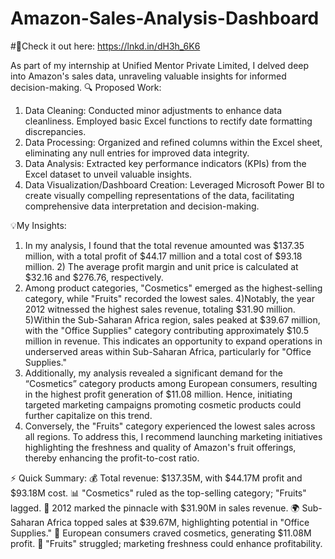 # Amazon-Sales-Analysis-Dashboard
#🔹Check it out here: https://lnkd.in/dH3h_6K6

As part of my internship at Unified Mentor Private Limited, I delved deep into Amazon's sales data, unraveling valuable insights for informed decision-making.
🔍 Proposed Work:
1) Data Cleaning: Conducted minor adjustments to enhance data cleanliness. Employed basic Excel functions to rectify date formatting discrepancies.
2) Data Processing: Organized and refined columns within the Excel sheet, eliminating any null entries for improved data integrity.
3) Data Analysis: Extracted key performance indicators (KPIs) from the Excel dataset to unveil valuable insights.
4) Data Visualization/Dashboard Creation: Leveraged Microsoft Power BI to create visually compelling representations of the data, facilitating comprehensive data interpretation and decision-making.

💡My Insights:
1) In my analysis, I found that the total revenue amounted was $137.35 million, with a total profit of $44.17 million and a total cost of $93.18 million. 2) The average profit margin and unit price is calculated at $32.16 and $276.76, respectively.
3) Among product categories, "Cosmetics" emerged as the highest-selling category, while "Fruits" recorded the lowest sales.
4)Notably, the year 2012 witnessed the highest sales revenue, totaling $31.90 million. 
5)Within the Sub-Saharan Africa region, sales peaked at $39.67 million, with the "Office Supplies" category contributing approximately $10.5 million in revenue. This indicates an opportunity to expand operations in underserved areas within Sub-Saharan Africa, particularly for "Office Supplies."
6) Additionally, my analysis revealed a significant demand for the “Cosmetics” category products among European consumers, resulting in the highest profit generation of $11.08 million. Hence, initiating targeted marketing campaigns promoting cosmetic products could further capitalize on this trend.
7) Conversely, the "Fruits" category experienced the lowest sales across all regions. To address this, I recommend launching marketing initiatives highlighting the freshness and quality of Amazon's fruit offerings, thereby enhancing the profit-to-cost ratio.

⚡ Quick Summary:
💰 Total revenue: $137.35M, with $44.17M profit and $93.18M cost.
📊 "Cosmetics" ruled as the top-selling category; "Fruits" lagged.
📅 2012 marked the pinnacle with $31.90M in sales revenue.
🌍 Sub-Saharan Africa topped sales at $39.67M, highlighting potential in "Office Supplies."
💄 European consumers craved cosmetics, generating $11.08M profit.
🍎 "Fruits" struggled; marketing freshness could enhance profitability.
